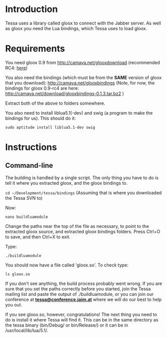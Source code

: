 # Introduction #

Tessa uses a library called gloox to connect with the Jabber server. As well as gloox you need the Lua bindings, which Tessa uses to load gloox.

# Requirements #

You need
gloox 0.9 from http://camaya.net/glooxdownload (recommended RC4: [here](http://camaya.net/download/gloox-0.9-rc4.tar.bz2))

You also need the bindings (which must be from the **SAME** version of gloox that you download): http://camaya.net/glooxbindings
(Note, for now, the bindings for gloox 0.9-rc4 are here: http://camaya.net/download/glooxbindings-0.1.3.tar.bz2 )

Extract both of the above to folders somewhere.

You also need to install liblua5.1(-dev) and swig (a program to make the bindings for us). This should do it:

`sudo aptitude install liblua5.1-dev swig`

# Instructions #

## Command-line ##

The building is handled by a single script. The only thing you have to do is tell it where you extracted gloox, and the gloox bindings to.

`cd ~/Development/tessa/bindings` (Assuming that is where you downloaded the Tessa SVN to)

Now:

`nano buildluamodule`

Change the paths near the top of the file as necessary, to point to the extracted gloox source, and extracted gloox bindings folders. Press Ctrl+O to save, and then Ctrl+X to exit.

Type:

`./buildluamodule`

You should now have a file called 'gloox.so'. To check type:

`ls gloox.so`

If you don't see anything, the build process probably went wrong. If you are sure that you set the paths correctly before you started, join the Tessa mailing list and paste the output of ./buildluamodule, or you can join our conference at **tessa@conference.jaim.at** where we will do our best to help you out.

If you see gloox.so, however, congratulations! The next thing you need to do is install it where Tessa will find it. This can be in the same directory as the tessa binary (bin/Debug/ or bin/Release/) or it can be in /usr/local/lib/lua/5.1/.